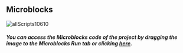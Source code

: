 ## Microblocks
![allScripts10610](https://user-images.githubusercontent.com/112697142/204217525-e5d71f21-c5df-4b83-b965-b2accb92cbfe.png)


##### You can access the Microblocks code of the project by dragging the image to the Microblocks Run tab or clicking [here](https://microblocks.fun/run/microblocks.html#scripts=GP%20Scripts%0Adepends%20%27Distance%20%28HC-SR04%29%27%20%27OLED%20Graphics%27%20%27Tone%27%0A%0Ascript%20531%2078%20%7B%0AwhenStarted%0Alocal%20%27notes%27%20%28%27%5Bdata%3AmakeList%5D%27%20%27C%27%20%27D%27%20%27E%27%20%27F%27%20%27G%27%20%27A%27%20%27B%27%29%0Alocal%20%27rangeOfPiano%27%2030%0Alocal%20%27duration%27%20100%0AOLEDInit_I2C%20%27OLED_0.96in%27%20%273C%27%200%20false%0Aforever%20%7B%0A%20%20distance%20%3D%20%28%27distance%20%28cm%29%27%2015%2014%29%0A%20%20note%20%3D%20%28at%20%28minimum%20%28%27%5Bmisc%3Arescale%5D%27%20distance%201%20rangeOfPiano%201%207%29%207%29%20notes%29%0A%20%20OLEDwrite%20%28%27%5Bdata%3Ajoin%5D%27%20%27Distance%3A%20%27%20distance%20%27%20%20%20%27%29%208%2032%20false%0A%20%20OLEDwrite%20%28%27%5Bdata%3Ajoin%5D%27%20%27Note%3A%20%20%20%20%20%27%20note%29%208%2048%20false%0A%20%20%27play%20tone%27%20note%201%20duration%0A%7D%0A%7D%0A%0A "here").
